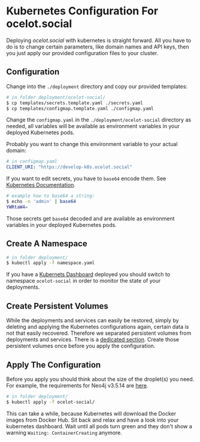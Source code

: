 # Kubernetes Configuration For ocelot.social

Deploying *ocelot.social* with kubernetes is straight forward. All you have to
do is to change certain parameters, like domain names and API keys, then you
just apply our provided configuration files to your cluster.

## Configuration

Change into the `./deployment` directory and copy our provided templates:

```bash
# in folder deployment/ocelot-social/
$ cp templates/secrets.template.yaml ./secrets.yaml
$ cp templates/configmap.template.yaml ./configmap.yaml
```

Change the `configmap.yaml` in the `./deployment/ocelot-social` directory as needed, all variables will be available as
environment variables in your deployed Kubernetes pods.

Probably you want to change this environment variable to your actual domain:

```yaml
# in configmap.yaml
CLIENT_URI: "https://develop-k8s.ocelot.social"
```

If you want to edit secrets, you have to `base64` encode them. See [Kubernetes Documentation](https://kubernetes.io/docs/concepts/configuration/secret/#creating-a-secret-manually).

```bash
# example how to base64 a string:
$ echo -n 'admin' | base64
YWRtaW4=
```

Those secrets get `base64` decoded and are available as environment variables in
your deployed Kubernetes pods.

## Create A Namespace

```bash
# in folder deployment/
$ kubectl apply -f namespace.yaml
```

If you have a [Kubernets Dashboard](../digital-ocean/dashboard/README.md)
deployed you should switch to namespace `ocelot-social` in order to
monitor the state of your deployments.

## Create Persistent Volumes

While the deployments and services can easily be restored, simply by deleting
and applying the Kubernetes configurations again, certain data is not that
easily recovered. Therefore we separated persistent volumes from deployments
and services. There is a [dedicated section](../volumes/README.md). Create those
persistent volumes once before you apply the configuration.

## Apply The Configuration

Before you apply you should think about the size of the droplet(s) you need.
For example, the requirements for Neo4j v3.5.14 are [here](https://neo4j.com/docs/operations-manual/3.5/installation/requirements/).

```bash
# in folder deployment/
$ kubectl apply -f ocelot-social/
```

This can take a while, because Kubernetes will download the Docker images from Docker Hub. Sit
back and relax and have a look into your kubernetes dashboard. Wait until all
pods turn green and they don't show a warning `Waiting: ContainerCreating`
anymore.
